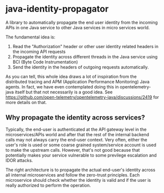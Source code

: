 # java-identity-propagator
A library to automatically propagate the end user identity from the incoming APIs in one 
Java service to other Java services in micro services world. 

The fundamental idea is:
1. Read the "Authorization" header or other user identity related headers in the incoming API requests
2. Propagate the identity across different threads in the Java service using BCI (Byte Code Instrumentation)
3. Send the identity in the headers of outgoing requests automatically.

As you can tell, this whole idea draws a lot of inspiration from the distributed tracing and
APM (Application Performance Monitoring) Java agents. In fact, we have even contemplated doing 
this in opentelemetry-java itself but that not necessarily is a good idea.
See https://github.com/open-telemetry/opentelemetry-java/discussions/2419 for more details on that.

## Why propagate the identity across services?
Typically, the end-user is authenticated at the API gateway level in the microservices/APIs
world and after that the rest of the internal backend calls may not always carry the end-user
context. Very often, either the user's role is used or some coarse grained system/service account
is used to make the upstream calls. However, that's not good because that potentially makes your
service vulnerable to some previlege escalation and IDOR attacks.

The right architecture is to propagate the actual end-user's identity across all internal 
microservices and follow the zero-trust principles. Each microservice should check whether 
the identity is valid and if the user is really authorized to perform the operation.
